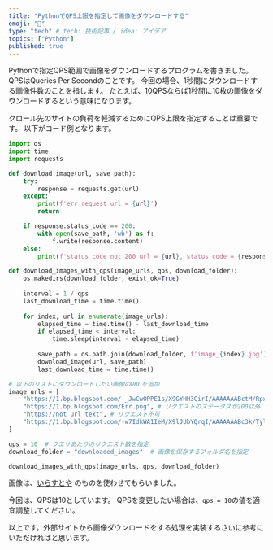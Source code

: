 ```yaml
---
title: "PythonでQPS上限を指定して画像をダウンロードする"
emoji: "🔖"
type: "tech" # tech: 技術記事 / idea: アイデア
topics: ["Python"]
published: true
---
```


Pythonで指定QPS範囲で画像をダウンロードするプログラムを書きました。
QPSはQueries Per Secondのことです。
今回の場合、1秒間にダウンロードする画像件数のことを指します。
たとえば、10QPSならば1秒間に10枚の画像をダウンロードするという意味になります。

クロール先のサイトの負荷を軽減するためにQPS上限を指定することは重要です。
以下がコード例となります。

```python
import os
import time
import requests

def download_image(url, save_path):
    try:
        response = requests.get(url)
    except:
        print(f'err request url = {url}')
        return

    if response.status_code == 200:
        with open(save_path, 'wb') as f:
            f.write(response.content)
    else:
        print(f'status code not 200 url = {url}, status_code = {response.status_code}')

def download_images_with_qps(image_urls, qps, download_folder):
    os.makedirs(download_folder, exist_ok=True)
    
    interval = 1 / qps
    last_download_time = time.time()
    
    for index, url in enumerate(image_urls):
        elapsed_time = time.time() - last_download_time
        if elapsed_time < interval:
            time.sleep(interval - elapsed_time)
        
        save_path = os.path.join(download_folder, f'image_{index}.jpg')
        download_image(url, save_path)
        last_download_time = time.time()

# 以下のリストにダウンロードしたい画像のURLを追加
image_urls = [
    "https://1.bp.blogspot.com/-_JwCwOPPE1s/X9GYHH3CirI/AAAAAAABctM/RpxqJYP7syENbaaWyNIfhi2SsLGeNaEQgCNcBGAsYHQ/s400/food_sushi_kobore_ikura_don.png",
    "https://1.bp.blogspot.com/Err.png", # リクエストのステータスが200以外
    "https://not url text", # リクエスト不可
    "https://1.bp.blogspot.com/-w7IdkWA1IeM/X9lJUbYQrqI/AAAAAAABc3k/Tyl_KW-RUqsvzkMold-bwKMb83-pI1VsACNcBGAsYHQ/s501/food_pizza_cut_cheese.png",
]

qps = 10  # クエリあたりのリクエスト数を指定
download_folder = "downloaded_images"  # 画像を保存するフォルダ名を指定

download_images_with_qps(image_urls, qps, download_folder)
```

画像は、[いらすとや](https://www.irasutoya.com/) のものを使わせてもらいました。

今回は、QPSは10としています。
QPSを変更したい場合は、`qps = 10`の値を適宜調整してください。

以上です。外部サイトから画像ダウンロードをする処理を実装するさいに参考にいただければと思います。